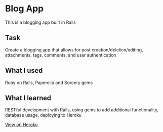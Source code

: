 # Blog App
This is a blogging app built in Rails

## Task
Create a blogging app that allows for post creation/deletion/editing, attachments, tags, comments, and user authentication

## What I used
Ruby on Rails, Paperclip and Sorcery gems

## What I learned
RESTful development with Rails, using gems to add additional functionality, database usage, deploying to Heroku

[View on Heroku](https://pure-waters-97511.herokuapp.com/)
